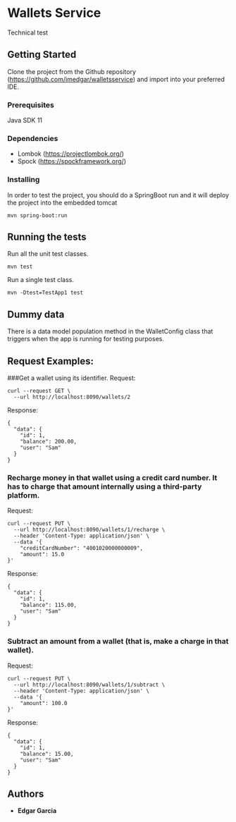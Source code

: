 # Wallets Service

Technical test

## Getting Started

Clone the project from the Github repository (https://github.com/imedgar/walletsservice) and import into your preferred IDE.

### Prerequisites

Java SDK 11

### Dependencies

- Lombok (https://projectlombok.org/)
- Spock (https://spockframework.org/)

### Installing

In order to test the project, you should do a SpringBoot run and it will deploy the project into the embedded tomcat

```
mvn spring-boot:run
```

## Running the tests

Run all the unit test classes.
```
mvn test
```
Run a single test class.
```
mvn -Dtest=TestApp1 test
```

## Dummy data
There is a data model population method in the WalletConfig class that triggers when the app is running 
for testing purposes. 

## Request Examples:

###Get a wallet using its identifier.
Request:
```
curl --request GET \
  --url http://localhost:8090/wallets/2
```
Response:
```
{
  "data": {
    "id": 1,
    "balance": 200.00,
    "user": "Sam"
  }
}
```

### Recharge money in that wallet using a credit card number. It has to charge that amount internally using a third-party platform.
Request:
```
curl --request PUT \
  --url http://localhost:8090/wallets/1/recharge \
  --header 'Content-Type: application/json' \
  --data '{
	"creditCardNumber": "4001020000000009",
	"amount": 15.0
}'
```
Response:
```
{
  "data": {
    "id": 1,
    "balance": 115.00,
    "user": "Sam"
  }
}
```

### Subtract an amount from a wallet (that is, make a charge in that wallet).
Request:
```
curl --request PUT \
  --url http://localhost:8090/wallets/1/subtract \
  --header 'Content-Type: application/json' \
  --data '{
	"amount": 100.0
}'
```
Response:
```
{
  "data": {
    "id": 1,
    "balance": 15.00,
    "user": "Sam"
  }
}
```

## Authors

* **Edgar Garcia**
